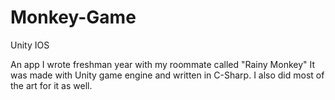 # Monkey-Game
Unity IOS


An app I wrote freshman year with my roommate called "Rainy Monkey"
It was made with Unity game engine and written in C-Sharp.
I also did most of the art for it as well.
